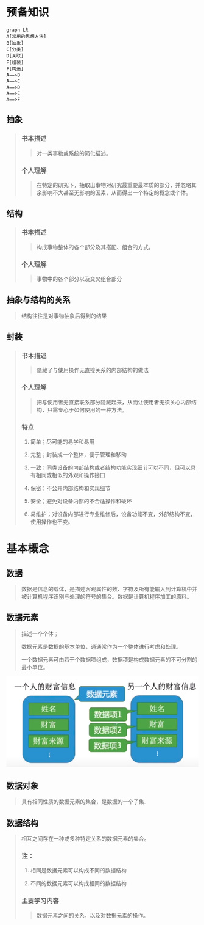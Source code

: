 

#  预备知识
```mermaid
graph LR
A[常用的思想方法]
B[抽象]
C[分类]
D[关联]
E[组装]
F[构造]
A==>B
A==>C
A==>D
A==>E
A==>F
```
## 抽象

> ### 书本描述
> 
> > 对一类事物或系统的简化描述。
> 
> ### 个人理解
> 
> > 在特定的研究下，抽取出事物对研究最重要最本质的部分，并忽略其余影响不大甚至无影响的因素，从而得出一个特定的概念或个体。

## 结构

> ### 书本描述
> 
> > 构成事物整体的各个部分及其搭配、组合的方式。
> 
> ### 个人理解
> 
> > 事物中的各个部分以及交叉组合部分

## 抽象与结构的关系

> 结构往往是对事物抽象后得到的结果

## 封装

> ### 书本描述
> 
> > 隐藏了与使用操作无直接关系的内部结构的做法
> 
> ### 个人理解
> 
> > 把与使用者无直接联系部分隐藏起来，从而让使用者无须关心内部结构，只需专心于如何使用的一种方法。
> 
> ### 特点
> 
> 1.  简单；尽可能的易学和易用
>     
> 2.  完整；封装成一个整体，便于管理和移动
>     
> 3.  一致；同类设备的内部结构或者结构功能实现细节可以不同，但可以具有相同或相似的外观和操作接口
>     
> 4.  保密；不公开内部结构和实现细节
>     
> 5.  安全；避免对设备内部的不合适操作和破坏
>     
> 6.  易维护；对设备内部进行专业维修后，设备功能不变，外部结构不变，使用操作也不变。
>     

# 基本概念

## 数据

> 数据是信息的载体，是描述客观属性的数、字符及所有能输入到计算机中并被计算机程序识别与处理的符号的集合。数据是计算机程序加工的原料。

## 数据元素

> 描述一个个体；
> 
> 数据元素是数据的基本单位，通通常作为一个整体进行考虑和处理。
> 
> 一个数据元素可由若干个数据项组成，数据项是构成数据元素的不可分割的最小单位。

![image-20210723155725375](https://raw.githubusercontent.com/MW-S/MWCloudImg/main/img/20210723155829.png)

## 数据对象

> 具有相同性质的数据元素的集合，是数据的一个子集.

## 数据结构

> 相互之间存在一种或多种特定关系的数据元素的集合。
> 
> ### 注：
> 
> 1.  相同是数据元素可以构成不同的数据结构
>     
> 2.  不同的数据元素可以构成相同的数据结构
>     
> 
> ### 主要学习内容
> 
> > 数据元素之间的关系，以及对数据元素的操作。
<!--stackedit_data:
eyJoaXN0b3J5IjpbLTE5NDc0NjYzOTNdfQ==
-->